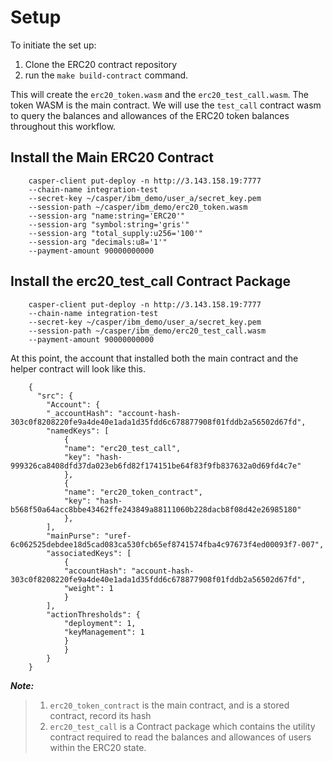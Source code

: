 # Setup

To initiate the set up:

1. Clone the ERC20 contract repository
2. run the `make build-contract` command.

This will create the `erc20_token.wasm` and the `erc20_test_call.wasm`. The token WASM is the main contract. We will use the `test_call` contract wasm to query the balances and allowances of the ERC20 token balances throughout this workflow.

## Install the Main ERC20 Contract

```
    casper-client put-deploy -n http://3.143.158.19:7777
    --chain-name integration-test
    --secret-key ~/casper/ibm_demo/user_a/secret_key.pem
    --session-path ~/casper/ibm_demo/erc20_token.wasm
    --session-arg "name:string='ERC20'"
    --session-arg "symbol:string='gris'"
    --session-arg "total_supply:u256='100'"
    --session-arg "decimals:u8='1'"
    --payment-amount 90000000000
```

## Install the erc20_test_call Contract Package

```
    casper-client put-deploy -n http://3.143.158.19:7777
    --chain-name integration-test
    --secret-key ~/casper/ibm_demo/user_a/secret_key.pem
    --session-path ~/casper/ibm_demo/erc20_test_call.wasm
    --payment-amount 90000000000
```

At this point, the account that installed both the main contract and the helper contract will look like this.

```
    {
      "src": {
    	"Account": {
      	"_accountHash": "account-hash-303c0f8208220fe9a4de40e1ada1d35fdd6c678877908f01fddb2a56502d67fd",
      	"namedKeys": [
        	{
          	"name": "erc20_test_call",
          	"key": "hash-999326ca8408dfd37da023eb6fd82f174151be64f83f9fb837632a0d69fd4c7e"
        	},
        	{
          	"name": "erc20_token_contract",
          	"key": "hash-b568f50a64acc8bbe43462ffe243849a88111060b228dacb8f08d42e26985180"
        	},
      	],
      	"mainPurse": "uref-6c062525debdee18d5cad083ca530fcb65ef8741574fba4c97673f4ed00093f7-007",
      	"associatedKeys": [
        	{
          	"accountHash": "account-hash-303c0f8208220fe9a4de40e1ada1d35fdd6c678877908f01fddb2a56502d67fd",
          	"weight": 1
        	}
      	],
      	"actionThresholds": {
        	"deployment": 1,
        	"keyManagement": 1
      	    }
    	    }
        }
    }
```

**_Note:_**

> 1. `erc20_token_contract` is the main contract, and is a stored contract, record its hash
> 2. `erc20_test_call` is a Contract package which contains the utility contract required to read the balances and allowances of users within the ERC20 state.
